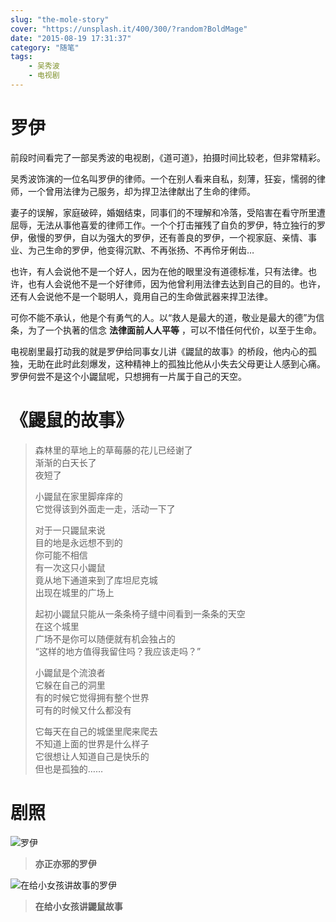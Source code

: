 ```yaml
---
slug: "the-mole-story"
cover: "https://unsplash.it/400/300/?random?BoldMage"
date: "2015-08-19 17:31:37"
category: "随笔"
tags:
    - 吴秀波
    - 电视剧
---
```

[](#罗伊 "罗伊")罗伊
==============

前段时间看完了一部吴秀波的电视剧，《道可道》，拍摄时间比较老，但非常精彩。

吴秀波饰演的一位名叫罗伊的律师。一个在别人看来自私，刻薄，狂妄，懦弱的律师，一个曾用法律为己服务，却为捍卫法律献出了生命的律师。

妻子的误解，家庭破碎，婚姻结束，同事们的不理解和冷落，受陷害在看守所里遭屈辱，无法从事他喜爱的律师工作。一个个打击摧残了自负的罗伊，特立独行的罗伊，傲慢的罗伊，自以为强大的罗伊，还有善良的罗伊，一个视家庭、亲情、事业、为己生命的罗伊，他变得沉默、不再张扬、不再伶牙俐齿…

也许，有人会说他不是一个好人，因为在他的眼里没有道德标准，只有法律。也许，也有人会说他不是一个好律师，因为他曾利用法律去达到自己的目的。也许，还有人会说他不是一个聪明人，竟用自己的生命做武器来捍卫法律。

可你不能不承认，他是个有勇气的人。以“救人是最大的道，敬业是最大的德”为信条，为了一个执著的信念 **法律面前人人平等** ，可以不惜任何代价，以至于生命。

电视剧里最打动我的就是罗伊给同事女儿讲《鼹鼠的故事》的桥段，他内心的孤独，无助在此时此刻爆发，这种精神上的孤独比他从小失去父母更让人感到心痛。罗伊何尝不是这个小鼹鼠呢，只想拥有一片属于自己的天空。

[](#《鼹鼠的故事》 "《鼹鼠的故事》")《鼹鼠的故事》
=============================

> 森林里的草地上的草莓藤的花儿已经谢了  
> 渐渐的白天长了  
> 夜短了
> 
> 小鼹鼠在家里脚痒痒的  
> 它觉得该到外面走一走，活动一下了
> 
> 对于一只鼹鼠来说  
> 目的地是永远想不到的  
> 你可能不相信  
> 有一次这只小鼹鼠  
> 竟从地下通道来到了库坦尼克城  
> 出现在城里的广场上
> 
> 起初小鼹鼠只能从一条条椅子缝中间看到一条条的天空  
> 在这个城里  
> 广场不是你可以随便就有机会独占的  
> “这样的地方值得我留住吗？我应该走吗？”
> 
> 小鼹鼠是个流浪者  
> 它躲在自己的洞里  
> 有的时候它觉得拥有整个世界  
> 可有的时候又什么都没有
> 
> 它每天在自己的城堡里爬来爬去  
> 不知道上面的世界是什么样子  
> 它很想让人知道自己是快乐的  
> 但也是孤独的……

[](#剧照 "剧照")剧照
==============

![罗伊](http://zerosoul.github.io/2015/08/19/the-mole-story/luoyi.jpg)

> **亦正亦邪的罗伊**

![在给小女孩讲故事的罗伊](http://zerosoul.github.io/2015/08/19/the-mole-story/mole_story.jpg)

> **在给小女孩讲鼹鼠故事**